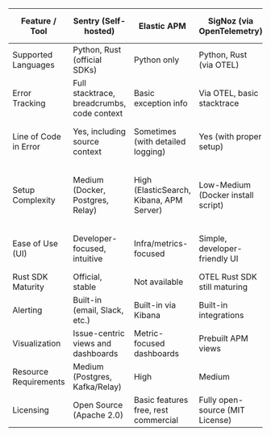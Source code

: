 | Feature / Tool            | Sentry (Self-hosted)                  | Elastic APM                       | SigNoz (via OpenTelemetry)           | OpenTelemetry + Grafana Stack          |
|---------------------------|----------------------------------------|-----------------------------------|--------------------------------------|----------------------------------------|
| Supported Languages       | Python, Rust (official SDKs)          | Python only                       | Python, Rust (via OTEL)              | Python, Rust (via OTEL)                |
| Error Tracking            | Full stacktrace, breadcrumbs, code context | Basic exception info           | Via OTEL, basic stacktrace           | Requires manual setup                  |
| Line of Code in Error     | Yes, including source context         | Sometimes (with detailed logging) | Yes (with proper setup)              | Requires custom config/log parsing     |
| Setup Complexity          | Medium (Docker, Postgres, Relay)      | High (ElasticSearch, Kibana, APM Server) | Low-Medium (Docker install script) | High (multiple components: collector, Tempo, Loki, Prometheus, Grafana) |
| Ease of Use (UI)          | Developer-focused, intuitive          | Infra/metrics-focused             | Simple, developer-friendly UI        | Requires building dashboards manually  |
| Rust SDK Maturity         | Official, stable                      | Not available                     | OTEL Rust SDK still maturing         | Same as SigNoz                         |
| Alerting                  | Built-in (email, Slack, etc.)         | Built-in via Kibana               | Built-in integrations                | Built-in via Grafana                   |
| Visualization             | Issue-centric views and dashboards    | Metric-focused dashboards         | Prebuilt APM views                   | Requires custom dashboards             |
| Resource Requirements     | Medium (Postgres, Kafka/Relay)        | High                              | Medium                                | High                                   |
| Licensing                 | Open Source (Apache 2.0)              | Basic features free, rest commercial | Fully open-source (MIT License)     | Fully open-source                      |
